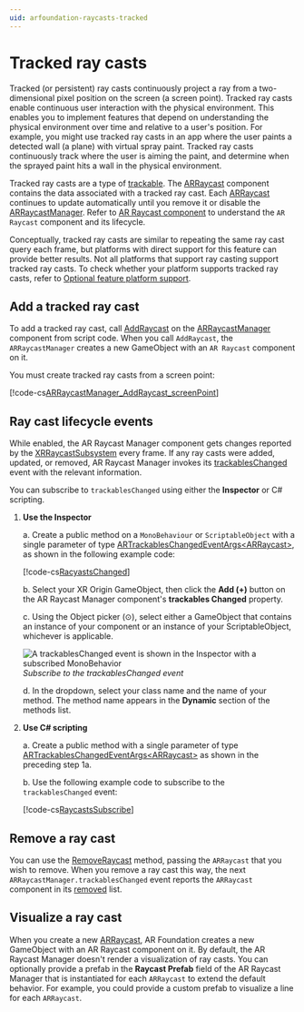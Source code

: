 ```yaml
---
uid: arfoundation-raycasts-tracked
---
```

# Tracked ray casts

Tracked (or persistent) ray casts continuously project a ray from a two-dimensional pixel position on the screen (a screen point). Tracked ray casts enable continuous user interaction with the physical environment. This enables you to implement features that depend on understanding the physical environment over time and relative to a user's position. For example, you might use tracked ray casts in an app where the user paints a detected wall (a plane) with virtual spray paint. Tracked ray casts continuously track where the user is aiming the paint, and determine when the sprayed paint hits a wall in the physical environment.

Tracked ray casts are a type of [trackable](xref:UnityEngine.XR.ARFoundation.ARTrackable). The [ARRaycast](xref:UnityEngine.XR.ARFoundation.ARRaycast) component contains the data associated with a tracked ray cast. Each [ARRaycast](xref:UnityEngine.XR.ARFoundation.ARRaycast) continues to update automatically until you remove it or disable the [ARRaycastManager](xref:UnityEngine.XR.ARFoundation.ARRaycastManager). Refer to [AR Raycast component](xref:arfoundation-raycasts-arraycast) to understand the `AR Raycast` component and its lifecycle.

Conceptually, tracked ray casts are similar to repeating the same ray cast query each frame, but platforms with direct support for this feature can provide better results. Not all platforms that support ray casting support tracked ray casts. To check whether your platform supports tracked ray casts, refer to [Optional feature platform support](xref:arfoundation-raycasts-platform-support#optional-features-support-table).

## Add a tracked ray cast

To add a tracked ray cast, call [AddRaycast](xref:UnityEngine.XR.ARFoundation.ARRaycastManager.AddRaycast(UnityEngine.Vector2,System.Single)) on the [ARRaycastManager](xref:UnityEngine.XR.ARFoundation.ARRaycastManager) component from script code. When you call `AddRaycast`, the `ARRaycastManager` creates a new GameObject with an `AR Raycast` component on it.

You must create tracked ray casts from a screen point:

[!code-cs[ARRaycastManager_AddRaycast_screenPoint](../../../Runtime/ARFoundation/ARRaycastManager.cs#ARRaycastManager_AddRaycast_screenPoint)]

## Ray cast lifecycle events

While enabled, the AR Raycast Manager component gets changes reported by the [XRRaycastSubsystem](xref:UnityEngine.XR.ARSubsystems.XRRaycastSubsystem) every frame. If any ray casts were added, updated, or removed, AR Raycast Manager invokes its [trackablesChanged](xref:UnityEngine.XR.ARFoundation.ARTrackableManager`5.trackablesChanged) event with the relevant information.

You can subscribe to `trackablesChanged` using either the **Inspector** or C# scripting.

1. **Use the Inspector**

    a. Create a public method on a `MonoBehaviour` or `ScriptableObject` with a single parameter of type [ARTrackablesChangedEventArgs\<ARRaycast\>](xref:UnityEngine.XR.ARFoundation.ARTrackablesChangedEventArgs`1), as shown in the following example code:

    [!code-cs[RacyastsChanged](../../../Tests/CodeSamples/ARTrackableManagerSamples.cs#RaycastsChanged)]

    b. Select your XR Origin GameObject, then click the **Add (+)** button on the AR Raycast Manager component's **trackables Changed** property.

    c. Using the Object picker (⊙), select either a GameObject that contains an instance of your component or an instance of your ScriptableObject, whichever is applicable.

    ![A trackablesChanged event is shown in the Inspector with a subscribed MonoBehavior](../../images/ar-trackable-manager-trackables-changed.png)<br/>*Subscribe to the trackablesChanged event*

    d. In the dropdown, select your class name and the name of your method. The method name appears in the **Dynamic** section of the methods list.

2. **Use C# scripting**

    a. Create a public method with a single parameter of type [ARTrackablesChangedEventArgs\<ARRaycast\>](xref:UnityEngine.XR.ARFoundation.ARTrackablesChangedEventArgs`1) as shown in the preceding step 1a.

    b. Use the following example code to subscribe to the `trackablesChanged` event:

    [!code-cs[RaycastsSubscribe](../../../Tests/CodeSamples/ARTrackableManagerSamples.cs#RaycastsSubscribe)]

## Remove a ray cast

You can use the [RemoveRaycast](xref:UnityEngine.XR.ARFoundation.ARRaycastManager.RemoveRaycast(UnityEngine.XR.ARFoundation.ARRaycast)) method, passing the `ARRaycast` that you wish to remove. When you remove a ray cast this way, the next `ARRaycastManager.trackablesChanged` event reports the `ARRaycast` component in its [removed](xref:UnityEngine.XR.ARFoundation.ARTrackablesChangedEventArgs`1.removed) list.

## Visualize a ray cast

When you create a new [ARRaycast](xref:UnityEngine.XR.ARFoundation.ARRaycast), AR Foundation creates a new GameObject with an AR Raycast component on it. By default, the AR Raycast Manager doesn't render a visualization of ray casts. You can optionally provide a prefab in the **Raycast Prefab** field of the AR Raycast Manager that is instantiated for each `ARRaycast` to extend the default behavior. For example, you could provide a custom prefab to visualize a line for each `ARRaycast`.
